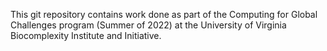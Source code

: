 This git repository contains work done as part of the Computing for Global Challenges program (Summer of 2022) at the University of Virginia Biocomplexity Institute and Initiative.


